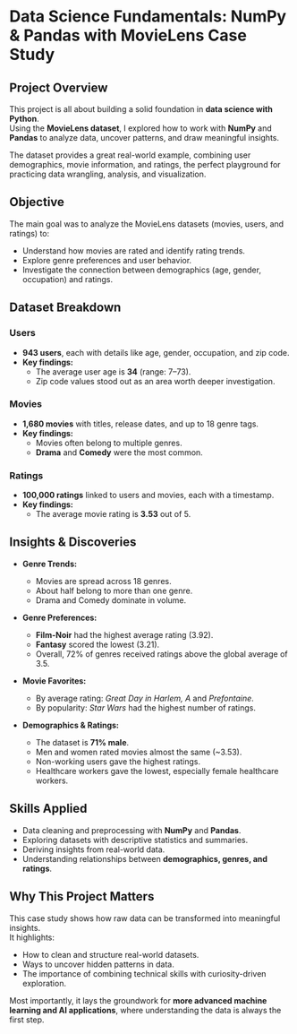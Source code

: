 # Data Science Fundamentals: NumPy & Pandas with MovieLens Case Study  

## Project Overview  
This project is all about building a solid foundation in **data science with Python**.  
Using the **MovieLens dataset**, I explored how to work with **NumPy** and **Pandas** to analyze data, uncover patterns, and draw meaningful insights.  

The dataset provides a great real-world example, combining user demographics, movie information, and ratings, the perfect playground for practicing data wrangling, analysis, and visualization.  

## Objective  
The main goal was to analyze the MovieLens datasets (movies, users, and ratings) to:  
- Understand how movies are rated and identify rating trends.  
- Explore genre preferences and user behavior.  
- Investigate the connection between demographics (age, gender, occupation) and ratings.  

## Dataset Breakdown  

### Users  
- **943 users**, each with details like age, gender, occupation, and zip code.  
- **Key findings:**  
  - The average user age is **34** (range: 7–73).  
  - Zip code values stood out as an area worth deeper investigation.  

### Movies  
- **1,680 movies** with titles, release dates, and up to 18 genre tags.  
- **Key findings:**  
  - Movies often belong to multiple genres.  
  - **Drama** and **Comedy** were the most common.  

### Ratings  
- **100,000 ratings** linked to users and movies, each with a timestamp.  
- **Key findings:**  
  - The average movie rating is **3.53** out of 5.  

## Insights & Discoveries  

- **Genre Trends:**  
  - Movies are spread across 18 genres.  
  - About half belong to more than one genre.  
  - Drama and Comedy dominate in volume.  

- **Genre Preferences:**  
  - **Film-Noir** had the highest average rating (3.92).  
  - **Fantasy** scored the lowest (3.21).  
  - Overall, 72% of genres received ratings above the global average of 3.5.  

- **Movie Favorites:**  
  - By average rating: *Great Day in Harlem, A* and *Prefontaine*.  
  - By popularity: *Star Wars* had the highest number of ratings.  

- **Demographics & Ratings:**  
  - The dataset is **71% male**.  
  - Men and women rated movies almost the same (~3.53).  
  - Non-working users gave the highest ratings.  
  - Healthcare workers gave the lowest, especially female healthcare workers.  

## Skills Applied  

- Data cleaning and preprocessing with **NumPy** and **Pandas**.  
- Exploring datasets with descriptive statistics and summaries.  
- Deriving insights from real-world data.  
- Understanding relationships between **demographics, genres, and ratings**.  

## Why This Project Matters  
This case study shows how raw data can be transformed into meaningful insights.  
It highlights:  
- How to clean and structure real-world datasets.  
- Ways to uncover hidden patterns in data.  
- The importance of combining technical skills with curiosity-driven exploration.  

Most importantly, it lays the groundwork for **more advanced machine learning and AI applications**, where understanding the data is always the first step.  
